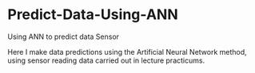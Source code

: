# Predict-Data-Using-ANN
Using ANN to predict data Sensor

  Here I make data predictions using the Artificial Neural Network method, using sensor reading data carried out in lecture practicums. 


